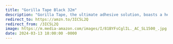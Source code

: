 ```yaml
---
title: "Gorilla Tape Black 32m"
description: "Gorilla Tape, the ultimate adhesive solution, boasts a heavy-duty design for tough, rugged applications. This double-thick adhesive tape bonds to rough surfaces, including wood, brick, and concrete, ensuring a durable and reliable hold. Whether for DIY projects or professional repairs, Gorilla Tape is the go-to choice for strength and versatility. #affiliate #ad"
redirect_to: https://amzn.to/3IC5L2Q
redirect_from: /3IC5L2Q
image: https://m.media-amazon.com/images/I/81BYFsCglIL._AC_SL1500_.jpg
date: 2024-03-13 18:00:00 -0000
---
```


